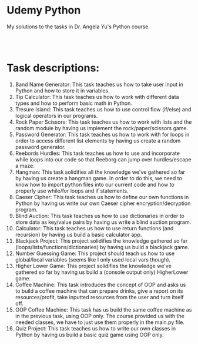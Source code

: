 # Udemy Python
My solutions to the tasks in Dr. Angela Yu's Python course. 


<br/>
<br/>

# Task descriptions:
1. Band Name Generator: This task teaches us how to take user input in Python and how to store it in variables.
2. Tip Calculator: This task teaches us how to work with different data types and how to perform basic math in Python.  
3. Tresure Island: This task teaches us how to use control flow (if/else) and logical operators in our programs. 
4. Rock Paper Scissors: This task teaches us how to work with lists and the random module by having us implement the rock/paper/scissors game.
5. Password Generator: This task teaches us how to work with for loops in order to access different list elements by having us create a random password generator.
6. Reebords Hurdles: This task teaches us how to use and incorporate while loops into our code so that Reeborg can jump over hurdles/escape a maze.
7. Hangman: This task solidifies all the knowledge we've gathered so far by having us create a hangman game. In order to do this, we need to know how to import python files into our current code and how to properly use while/for loops and if statements.
8. Caeser Cipher: This task teaches us how to define our own functions in Python by having us write our own Caeser cipher encryption/decryption program.
9. Blind Auction: This task teaches us how to use dictionaries in order to store data as key/value pairs by having us write a blind auction program.
10. Calculator: This task teaches us how to use return functions (and recursion) by having us build a basic calculator app.
11. Blackjack Project: This project solidifies the knowledge gathered so far (loops/lists/functions/dictionaries) by having us build a blackjack game.
12. Number Guessing Game: This project should teach us how to use global/local variables (seems like I only used local vars though).
14. Higher Lower Game: This project solidifies the knowledge we've gathered so far by having us build a (console output only) HigherLower game.
15. Coffee Machine: This task introduces the concept of OOP and asks us to build a coffee machine that can prepare drinks, give a report on its resources/profit, take inputted resources from the user and turn itself off.
16. OOP Coffee Machine: This task has us build the same coffee machine as in the previous task, using OOP only. The course provided us with the needed classes, we have to just use them properly in the main.py file.
17. Quiz Project: This task teaches us how to write our own classes in Python by having us build a basic quiz game using OOP only.